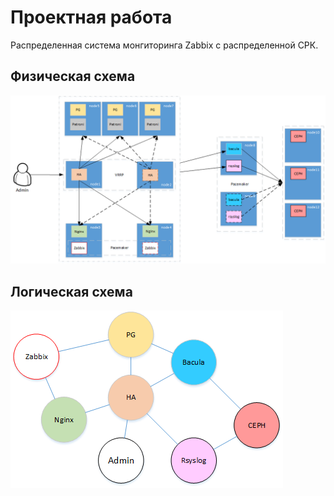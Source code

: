 # Проектная работа
Распределенная система монгиторинга Zabbix с распределенной СРК.

## Физическая схема
![](img/physical.png)

## Логическая схема
![](img/logical.png)
